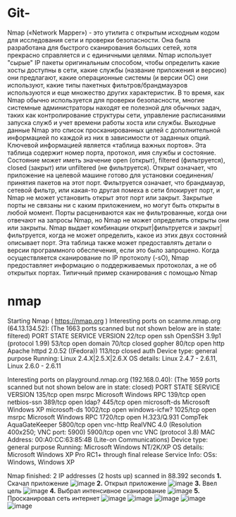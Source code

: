 # Git-
Nmap («Network Mapper») - это утилита с открытым исходным кодом для исследования сети и проверки безопасности. Она была разработана для быстрого сканирования больших сетей, хотя прекрасно справляется и с единичными целями. Nmap использует "сырые" IP пакеты оригинальным способом, чтобы определить какие хосты доступны в сети, какие службы (название приложения и версию) они предлагают, какие операционные системы (и версии ОС) они используют, какие типы пакетных фильтров/брандмауэров используются и еще множество других характеристик. В то время, как Nmap обычно используется для проверки безопасности, многие системные администраторы находят ее полезной для обычных задач, таких как контролирование структуры сети, управление расписаниями запуска служб и учет времени работы хоста или службы.
Выходные данные Nmap это список просканированных целей с дополнительной информацией по каждой из них в зависимости от заданных опций. Ключевой информацией является «таблица важных портов». Эта таблица содержит номер порта, протокол, имя службы и состояние. Состояние может иметь значение open (открыт), filtered (фильтруется), closed (закрыт) или unfiltered (не фильтруется). Открыт означает, что приложение на целевой машине готово для установки соединения/принятия пакетов на этот порт. Фильтруется означает, что брандмауэр, сетевой фильтр, или какая-то другая помеха в сети блокирует порт, и Nmap не может установить открыт этот порт или закрыт. Закрытые порты не связаны ни с каким приложением, но могут быть открыты в любой момент. Порты расцениваются как не фильтрованные, когда они отвечают на запросы Nmap, но Nmap не может определить открыты они или закрыты. Nmap выдает комбинации открыт|фильтруется и закрыт|фильтруется, когда не может определить, какое из этих двух состояний описывает порт. Эта таблица также может предоставлять детали о версии программного обеспечения, если это было запрошено. Когда осуществляется сканирование по IP протоколу (-sO), Nmap предоставляет информацию о поддерживаемых протоколах, а не об открытых портах.
Типичный пример сканирования с помощью Nmap
# nmap 

Starting Nmap ( https://nmap.org )
Interesting ports on scanme.nmap.org (64.13.134.52):
(The 1663 ports scanned but not shown below are in state: filtered)
PORT    STATE  SERVICE VERSION
22/tcp  open   ssh     OpenSSH 3.9p1 (protocol 1.99)
53/tcp  open   domain
70/tcp  closed gopher
80/tcp  open   http    Apache httpd 2.0.52 ((Fedora))
113/tcp closed auth
Device type: general purpose
Running: Linux 2.4.X|2.5.X|2.6.X
OS details: Linux 2.4.7 - 2.6.11, Linux 2.6.0 - 2.6.11

Interesting ports on playground.nmap.org (192.168.0.40):
(The 1659 ports scanned but not shown below are in state: closed)
PORT     STATE SERVICE       VERSION
135/tcp  open  msrpc         Microsoft Windows RPC
139/tcp  open  netbios-ssn
389/tcp  open  ldap?
445/tcp  open  microsoft-ds  Microsoft Windows XP microsoft-ds
1002/tcp open  windows-icfw?
1025/tcp open  msrpc         Microsoft Windows RPC
1720/tcp open  H.323/Q.931   CompTek AquaGateKeeper
5800/tcp open  vnc-http      RealVNC 4.0 (Resolution 400x250; VNC port: 5900)
5900/tcp open  vnc           VNC (protocol 3.8)
MAC Address: 00:A0:CC:63:85:4B (Lite-on Communications)
Device type: general purpose
Running: Microsoft Windows NT/2K/XP
OS details: Microsoft Windows XP Pro RC1+ through final release
Service Info: OSs: Windows, Windows XP

Nmap finished: 2 IP addresses (2 hosts up) scanned in 88.392 seconds
**1.** Скачал приложение
![image](https://user-images.githubusercontent.com/112687453/192988342-92b4c47a-f183-46e0-bef4-3f678da1edf9.png)
**2.** Открыл приложение 
![image](https://user-images.githubusercontent.com/112687453/192988527-c9fe1b65-4d85-4237-93b1-97caf198ff91.png)
**3.** Ввел цель
![image](https://user-images.githubusercontent.com/112687453/192990264-5e493112-c96c-483a-99cf-1254a38514e8.png)
**4.** Выбрал интенсивное сканирование 
![image](https://user-images.githubusercontent.com/112687453/192990681-187e0ca9-6dee-4d1e-abae-4e61384f00d2.png)
**5.** Просканировал сеть интернет 
![image](https://user-images.githubusercontent.com/112687453/192991116-618b248e-595a-4e64-a63c-f97676cfaa57.png)
![image](https://user-images.githubusercontent.com/112687453/192991171-a63b048e-2460-4caa-bfab-86fab4e0c0b0.png)
![image](https://user-images.githubusercontent.com/112687453/192991290-d12f266c-a611-4ec7-bb2a-ad40215fb62d.png)
![image](https://user-images.githubusercontent.com/112687453/192991385-89482783-b7ec-4291-8f74-065cbdf1634c.png)
![image](https://user-images.githubusercontent.com/112687453/192991496-f4cfb71a-cb82-43bc-b9c3-b21fb50cb8e0.png)

